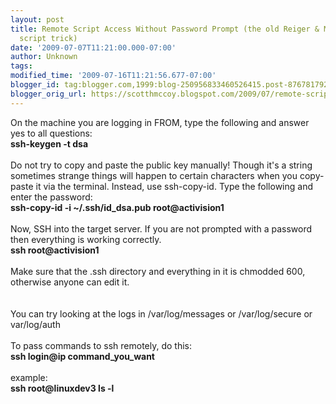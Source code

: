 ```yaml
---
layout: post
title: Remote Script Access Without Password Prompt (the old Reiger & Milliken startup
  script trick)
date: '2009-07-07T11:21:00.000-07:00'
author: Unknown
tags: 
modified_time: '2009-07-16T11:21:56.677-07:00'
blogger_id: tag:blogger.com,1999:blog-250956833460526415.post-8767817921037903207
blogger_orig_url: https://scotthmccoy.blogspot.com/2009/07/remote-script-access-without-password.html
---
```


On the machine you are logging in FROM, type the following and answer yes to all questions:<br /><span style="font-weight:bold;">ssh-keygen -t dsa</span><br /><br />Do not try to copy and paste the public key manually! Though it's a string sometimes strange things will happen to certain characters when you copy-paste it via the terminal. Instead, use ssh-copy-id. Type the following and enter the password:<br /><span style="font-weight:bold;">ssh-copy-id -i ~/.ssh/id_dsa.pub root@activision1</span><br /><br />Now, SSH into the target server. If you are not prompted with a password then everything is working correctly.<br /><span style="font-weight:bold;">ssh root@activision1</span><br /><br />Make sure that the .ssh directory and everything in it is chmodded 600, otherwise anyone can edit it.<br /><br /><br />You can try looking at the logs in /var/log/messages or /var/log/secure or var/log/auth<br /><br />To pass commands to ssh remotely, do this:<br /><span style="font-weight:bold;">ssh login@ip command_you_want</span><br /><br />example:<br /><span style="font-weight:bold;">ssh root@linuxdev3 ls -l</span>